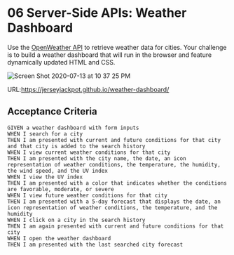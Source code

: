 # 06 Server-Side APIs: Weather Dashboard

Use the [OpenWeather API](https://openweathermap.org/api) to retrieve weather data for cities. Your challenge is to build a weather dashboard that will run in the browser and feature dynamically updated HTML and CSS.


![Screen Shot 2020-07-13 at 10 37 25 PM](https://user-images.githubusercontent.com/64985702/87376252-932a3700-c559-11ea-9ff9-d85f346cbccc.png)


URL:https://jerseyjackpot.github.io/weather-dashboard/

## Acceptance Criteria

```
GIVEN a weather dashboard with form inputs
WHEN I search for a city
THEN I am presented with current and future conditions for that city and that city is added to the search history
WHEN I view current weather conditions for that city
THEN I am presented with the city name, the date, an icon representation of weather conditions, the temperature, the humidity, the wind speed, and the UV index
WHEN I view the UV index
THEN I am presented with a color that indicates whether the conditions are favorable, moderate, or severe
WHEN I view future weather conditions for that city
THEN I am presented with a 5-day forecast that displays the date, an icon representation of weather conditions, the temperature, and the humidity
WHEN I click on a city in the search history
THEN I am again presented with current and future conditions for that city
WHEN I open the weather dashboard
THEN I am presented with the last searched city forecast
```